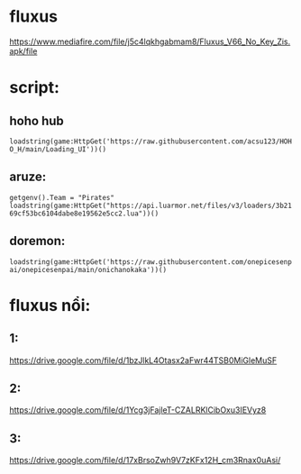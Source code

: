 # fluxus
https://www.mediafire.com/file/j5c4lqkhgabmam8/Fluxus_V66_No_Key_Zis.apk/file


# script:

## hoho hub
```loadstring(game:HttpGet('https://raw.githubusercontent.com/acsu123/HOHO_H/main/Loading_UI'))()```

## aruze:
`getgenv().Team = "Pirates"
loadstring(game:HttpGet("https://api.luarmor.net/files/v3/loaders/3b2169cf53bc6104dabe8e19562e5cc2.lua"))()`
## doremon:
```loadstring(game:HttpGet('https://raw.githubusercontent.com/onepicesenpai/onepicesenpai/main/onichanokaka'))()```

# fluxus nổi: 
## 1:
https://drive.google.com/file/d/1bzJlkL4Otasx2aFwr44TSB0MiGleMuSF
## 2:
https://drive.google.com/file/d/1Ycg3jFajleT-CZALRKlCibOxu3IEVyz8
## 3:
https://drive.google.com/file/d/17xBrsoZwh9V7zKFx12H_cm3Rnax0uAsi/

